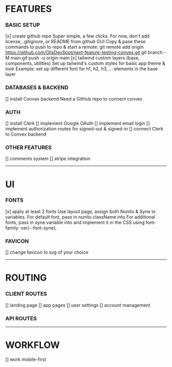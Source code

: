 # FEATURES

### BASIC SETUP

[x] create github repo
Super simple, a few clicks. For now, don't add license, .gitignore, or README from github GUI
Copy & pase these commands to push to repo & start a remote:
git remote add origin https://github.com/OlisDevSpot/next-feature-testing-convex.git
git branch -M main
git push -u origin main
[x] tailwind custom layers (base, components, utilities)
Set up tailwind's custom styles for basic app theme & look
Example: set up different font for h1, h2, h3, ... elements in the base layer

### DATABASES & BACKEND

[] install Convex backend
Need a GitHub repo to connect convex

### AUTH

[] install Clerk
[] implement Google OAuth
[] implement email login
[] implement authorization routes for signed-out & signed-in
[] connect Clerk to Convex backend

### OTHER FEATURES

[] comments system
[] stripe integration

---

# UI

### FONTS

[x] apply at least 2 fonts
Use layout page, assign both Nunito & Syne to variables.
For default font, pass in nunito.className into <body>
For additional fonts, pass in syne.variable into <body> and implement it in the CSS using font-family: var(--font-syne);

### FAVICON

[] change favicon to svg of your choice

---

# ROUTING

### CLIENT ROUTES

[] landing page
[] app pages
[] user settings
[] account management

### API ROUTES

---

# WORKFLOW

[] work mobile-first
